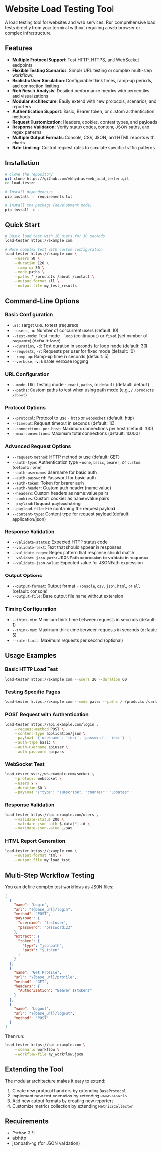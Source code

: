 # Website Load Testing Tool

A load testing tool for websites and web services. Run comprehensive load tests directly from your terminal without requiring a web browser or complex infrastructure.

## Features

- **Multiple Protocol Support**: Test HTTP, HTTPS, and WebSocket endpoints
- **Flexible Testing Scenarios**: Simple URL testing or complex multi-step workflows
- **Realistic User Simulation**: Configurable think times, ramp-up periods, and connection limiting
- **Rich Result Analysis**: Detailed performance metrics with percentiles and visualizations
- **Modular Architecture**: Easily extend with new protocols, scenarios, and reporters
- **Authentication Support**: Basic, Bearer token, or custom authentication methods
- **Request Customization**: Headers, cookies, content types, and payloads
- **Response Validation**: Verify status codes, content, JSON paths, and regex patterns
- **Multiple Output Formats**: Console, CSV, JSON, and HTML reports with charts
- **Rate Limiting**: Control request rates to simulate specific traffic patterns

## Installation

```bash
# Clone the repository
git clone https://github.com/vkhydras/web_load_tester.git
cd load-tester

# Install dependencies
pip install -r requirements.txt

# Install the package (development mode)
pip install -e .
```

## Quick Start

```bash
# Basic load test with 10 users for 30 seconds
load-tester https://example.com

# More complex test with custom configuration
load-tester https://example.com \
    --users 50 \
    --duration 120 \
    --ramp-up 30 \
    --mode paths \
    --paths / /products /about /contact \
    --output-format all \
    --output-file my_test_results
```

## Command-Line Options

### Basic Configuration

- `url`: Target URL to test (required)
- `--users`, `-u`: Number of concurrent users (default: 10)
- `--test-mode`: Test mode - `loop` (continuous) or `fixed` (set number of requests) (default: loop)
- `--duration`, `-d`: Test duration in seconds for loop mode (default: 30)
- `--requests`, `-r`: Requests per user for fixed mode (default: 10)
- `--ramp-up`: Ramp-up time in seconds (default: 5)
- `--verbose`, `-v`: Enable verbose logging

### URL Configuration

- `--mode`: URL testing mode - `exact`, `paths`, or `default` (default: default)
- `--paths`: Custom paths to test when using path mode (e.g., `/` `/products` `/about`)

### Protocol Options

- `--protocol`: Protocol to use - `http` or `websocket` (default: http)
- `--timeout`: Request timeout in seconds (default: 10)
- `--connections-per-host`: Maximum connections per host (default: 100)
- `--max-connections`: Maximum total connections (default: 10000)

### Advanced Request Options

- `--request-method`: HTTP method to use (default: GET)
- `--auth-type`: Authentication type - `none`, `basic`, `bearer`, or `custom` (default: none)
- `--auth-username`: Username for basic auth
- `--auth-password`: Password for basic auth
- `--auth-token`: Token for bearer auth
- `--auth-header`: Custom auth header (name:value)
- `--headers`: Custom headers as name:value pairs
- `--cookies`: Custom cookies as name=value pairs
- `--payload`: Request payload string
- `--payload-file`: File containing the request payload
- `--content-type`: Content type for request payload (default: application/json)

### Response Validation

- `--validate-status`: Expected HTTP status code
- `--validate-text`: Text that should appear in responses
- `--validate-regex`: Regex pattern that response should match
- `--validate-json-path`: JSONPath expression to validate in response
- `--validate-json-value`: Expected value for JSONPath expression

### Output Options

- `--output-format`: Output format - `console`, `csv`, `json`, `html`, or `all` (default: console)
- `--output-file`: Base output file name without extension

### Timing Configuration

- `--think-min`: Minimum think time between requests in seconds (default: 1)
- `--think-max`: Maximum think time between requests in seconds (default: 5)
- `--rate-limit`: Maximum requests per second (optional)

## Usage Examples

### Basic HTTP Load Test

```bash
load-tester https://example.com --users 20 --duration 60
```

### Testing Specific Pages

```bash
load-tester https://example.com --mode paths --paths / /products /cart /checkout
```

### POST Request with Authentication

```bash
load-tester https://api.example.com/login \
    --request-method POST \
    --content-type application/json \
    --payload '{"username": "test", "password": "test"}' \
    --auth-type basic \
    --auth-username apiuser \
    --auth-password apipass
```

### WebSocket Test

```bash
load-tester wss://ws.example.com/socket \
    --protocol websocket \
    --users 5 \
    --duration 60 \
    --payload '{"type": "subscribe", "channel": "updates"}'
```

### Response Validation

```bash
load-tester https://api.example.com/users \
    --validate-status 200 \
    --validate-json-path $.data[*].id \
    --validate-json-value 12345
```

### HTML Report Generation

```bash
load-tester https://example.com \
    --output-format html \
    --output-file my_load_test
```

## Multi-Step Workflow Testing

You can define complex test workflows as JSON files:

```json
[
  {
    "name": "Login",
    "url": "${base_url}/login",
    "method": "POST",
    "payload": {
      "username": "testuser",
      "password": "password123"
    },
    "extract": {
      "token": {
        "type": "jsonpath",
        "path": "$.token"
      }
    }
  },
  {
    "name": "Get Profile",
    "url": "${base_url}/profile",
    "method": "GET",
    "headers": {
      "Authorization": "Bearer ${token}"
    }
  },
  {
    "name": "Logout",
    "url": "${base_url}/logout",
    "method": "POST"
  }
]
```

Then run:

```bash
load-tester https://api.example.com \
    --scenario workflow \
    --workflow-file my_workflow.json
```

## Extending the Tool

The modular architecture makes it easy to extend:

1. Create new protocol handlers by extending `BaseProtocol`
2. Implement new test scenarios by extending `BaseScenario`
3. Add new output formats by creating new reporters
4. Customize metrics collection by extending `MetricsCollector`

## Requirements

- Python 3.7+
- aiohttp
- jsonpath-ng (for JSON validation)
